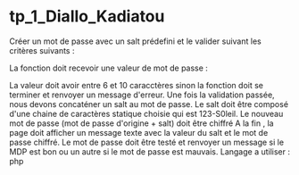 # tp_1_Diallo_Kadiatou

Créer un mot de passe avec un salt prédefini et le valider suivant les critères suivants :

La fonction doit recevoir une valeur de mot de passe :

La valeur doit avoir entre 6 et 10 caracctères sinon la fonction doit se terminer et renvoyer un message d'erreur.
Une fois la validation passée, nous devons concaténer un salt au mot de passe. Le salt doit être composé d'une chaine de caractères statique choisie qui est 123-S0leil.
Le nouveau mot de passe (mot de passe d'origine + salt) doit être chiffré
A la fin , la page doit afficher un message texte avec la valeur du salt et le mot de passe chiffré. Le mot de passe doit être testé et renvoyer un message si le MDP est bon ou un autre si le mot de passe est mauvais.
Langage a utiliser : php
